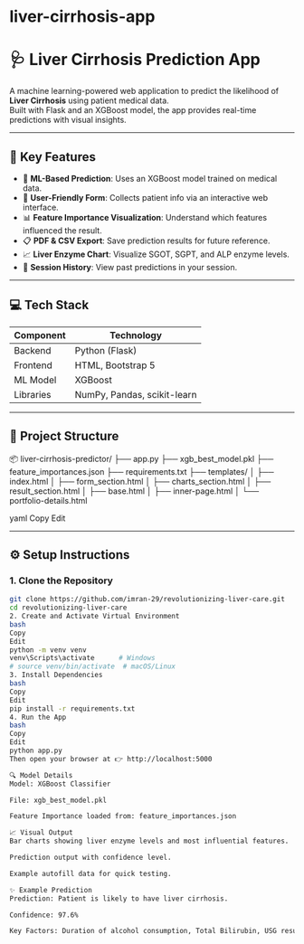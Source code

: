 ﻿# liver-cirrhosis-app
# 🩺 Liver Cirrhosis Prediction App

A machine learning-powered web application to predict the likelihood of **Liver Cirrhosis** using patient medical data.  
Built with Flask and an XGBoost model, the app provides real-time predictions with visual insights.

---

## 🚀 Key Features

- 🧠 **ML-Based Prediction**: Uses an XGBoost model trained on medical data.
- 🧾 **User-Friendly Form**: Collects patient info via an interactive web interface.
- 📊 **Feature Importance Visualization**: Understand which features influenced the result.
- 📋 **PDF & CSV Export**: Save prediction results for future reference.
- 📈 **Liver Enzyme Chart**: Visualize SGOT, SGPT, and ALP enzyme levels.
- 🧩 **Session History**: View past predictions in your session.

---

## 💻 Tech Stack

| Component     | Technology         |
|---------------|--------------------|
| Backend       | Python (Flask)     |
| Frontend      | HTML, Bootstrap 5  |
| ML Model      | XGBoost            |
| Libraries     | NumPy, Pandas, scikit-learn |

---

## 📂 Project Structure

📦 liver-cirrhosis-predictor/
├── app.py
├── xgb_best_model.pkl
├── feature_importances.json
├── requirements.txt
├── templates/
│ ├── index.html
│ ├── form_section.html
│ ├── charts_section.html
│ ├── result_section.html
│ ├── base.html
│ ├── inner-page.html
│ └── portfolio-details.html

yaml
Copy
Edit

---

## ⚙️ Setup Instructions

### 1. Clone the Repository

```bash
git clone https://github.com/imran-29/revolutionizing-liver-care.git
cd revolutionizing-liver-care
2. Create and Activate Virtual Environment
bash
Copy
Edit
python -m venv venv
venv\Scripts\activate      # Windows
# source venv/bin/activate  # macOS/Linux
3. Install Dependencies
bash
Copy
Edit
pip install -r requirements.txt
4. Run the App
bash
Copy
Edit
python app.py
Then open your browser at 👉 http://localhost:5000

🔍 Model Details
Model: XGBoost Classifier

File: xgb_best_model.pkl

Feature Importance loaded from: feature_importances.json

📈 Visual Output
Bar charts showing liver enzyme levels and most influential features.

Prediction output with confidence level.

Example autofill data for quick testing.

✨ Example Prediction
Prediction: Patient is likely to have liver cirrhosis.

Confidence: 97.6%

Key Factors: Duration of alcohol consumption, Total Bilirubin, USG results.
